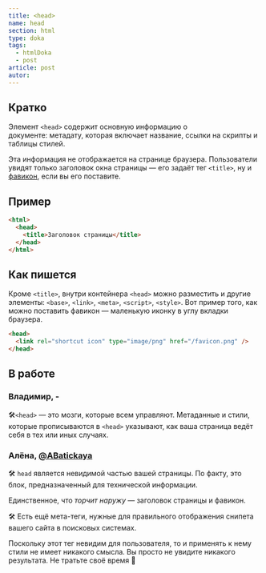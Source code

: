 ```yaml
---
title: <head>
name: head
section: html
type: doka
tags:
  - htmlDoka
  - post
article: post
autor:
---
```


## Кратко

Элемент `<head>` содержит основную информацию о документе: метадату, которая включает название, ссылки на скрипты и таблицы стилей.

Эта информация не отображается на странице браузера. Пользователи увидят только заголовок окна страницы — его задаёт тег `<title>`, ну и [фавикон](), если вы его поставите.

## Пример

```html
<html>
  <head>
    <title>Заголовок страницы</title>
  </head>
</html>
```

## Как пишется

Кроме `<title>`, внутри контейнера `<head>` можно разместить и другие элементы: `<base>`, `<link>`, `<meta>`, `<script>`, `<style>`. Вот пример того, как можно поставить фавикон — маленькую иконку в углу вкладки браузера.

```html
<head>
  <link rel="shortcut icon" type="image/png" href="/favicon.png" />
</head>
```

## В работе

<h3>Владимир, <span class="twitter">-</span></h3>

🛠`<head>` — это мозги, которые всем управляют. Метаданные и стили, которые прописываются в `<head>` указывают, как ваша страница ведёт себя в тех или иных случаях.

<h3>Алёна, <a href="https://twitter.com/ABatickaya" target="_blank" rel="nofollow noopener noreferrer" class="twitter">@ABatickaya</a></h3>

🛠 `head` является невидимой частью вашей страницы. По факту, это блок, предназначенный для технической информации.

Единственное, что _торчит наружу_ — заголовок страницы и фавикон.

🛠 Есть ещё мета-теги, нужные для правильного отображения снипета вашего сайта в поисковых системах.

Поскольку этот тег невидим для пользователя, то и применять к нему стили не имеет никакого смысла. Вы просто не увидите никакого результата. Не тратьте своё время 🙂
